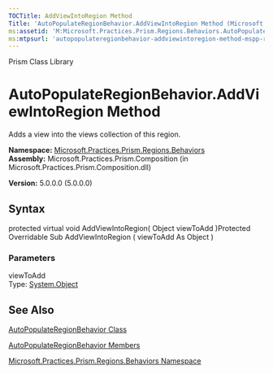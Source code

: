 ```yaml
---
TOCTitle: AddViewIntoRegion Method
Title: 'AutoPopulateRegionBehavior.AddViewIntoRegion Method (Microsoft.Practices.Prism.Regions.Behaviors)'
ms:assetid: 'M:Microsoft.Practices.Prism.Regions.Behaviors.AutoPopulateRegionBehavior.AddViewIntoRegion(System.Object)'
ms:mtpsurl: 'autopopulateregionbehavior-addviewintoregion-method-mspp-regions-behaviors.md'
---
```


Prism Class Library

AutoPopulateRegionBehavior.AddViewIntoRegion Method
=======================================================

Adds a view into the views collection of this region.

**Namespace:** [Microsoft.Practices.Prism.Regions.Behaviors](https://msdn.microsoft.com/library/microsoft.practices.prism.regions.behaviors)
**Assembly:** Microsoft.Practices.Prism.Composition (in Microsoft.Practices.Prism.Composition.dll)

**Version:** 5.0.0.0 (5.0.0.0)

## Syntax


protected virtual void AddViewIntoRegion( Object viewToAdd )Protected Overridable Sub AddViewIntoRegion ( viewToAdd As Object )

### Parameters

viewToAdd  
Type: [System.Object](http://msdn.microsoft.com/en-us/library/e5kfa45b)

See Also
--------


[AutoPopulateRegionBehavior Class](https://msdn.microsoft.com/library/microsoft.practices.prism.regions.behaviors.autopopulateregionbehavior)

[AutoPopulateRegionBehavior Members](https://msdn.microsoft.com/allmembers.t:microsoft.practices.prism.regions.behaviors.autopopulateregionbehavior)

[Microsoft.Practices.Prism.Regions.Behaviors Namespace](https://msdn.microsoft.com/library/microsoft.practices.prism.regions.behaviors)
